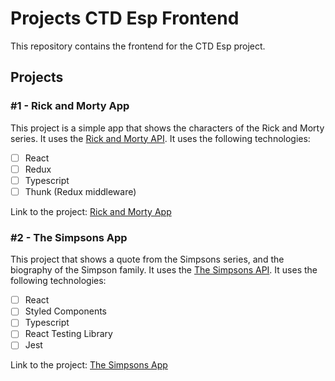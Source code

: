 # Projects CTD Esp Frontend

This repository contains the frontend for the CTD Esp project.

## Projects

### #1 - Rick and Morty App

This project is a simple app that shows the characters of the Rick and Morty series. It uses the [Rick and Morty API](https://rickandmortyapi.com/). It uses the following technologies:

- [ ] React
- [ ] Redux
- [ ] Typescript
- [ ] Thunk (Redux middleware)

Link to the project: [Rick and Morty App](https://rick-and-morty-taupe-two.vercel.app/)

### #2 - The Simpsons App

This project that shows a quote from the Simpsons series, and the biography of the Simpson family. It uses the [The Simpsons API](https://thesimpsonsquoteapi.glitch.me/). It uses the following technologies:

- [ ] React
- [ ] Styled Components
- [ ] Typescript
- [ ] React Testing Library
- [ ] Jest

Link to the project: [The Simpsons App](https://the-simpson-app.vercel.app/)
